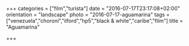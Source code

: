 +++
categories = ["film","turista"]
date = "2016-07-17T23:17:08+02:00"
orientation = "landscape"
photo = "2016-07-17-aguamarina"
tags = ["venezuela","choroní","ilford","hp5","black & white","caribe","film"]
title = "Aguamarina"

+++
